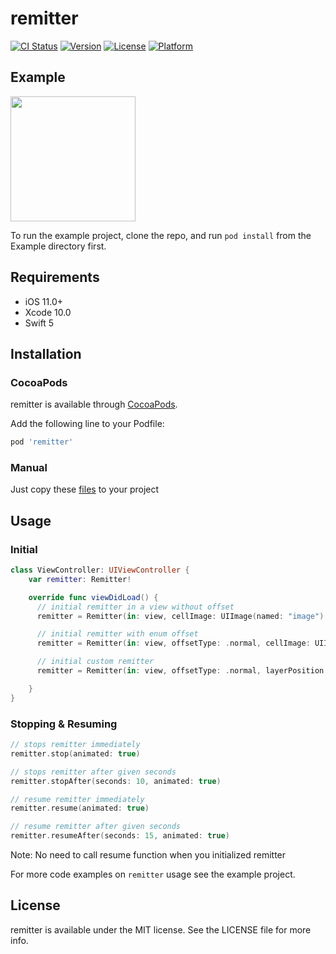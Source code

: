 # remitter

[![CI Status](https://img.shields.io/travis/yasinkbas/remitter.svg?style=flat)](https://travis-ci.org/yasinkbas/remitter)
[![Version](https://img.shields.io/cocoapods/v/remitter.svg?style=flat)](https://cocoapods.org/pods/remitter)
[![License](https://img.shields.io/cocoapods/l/remitter.svg?style=flat)](https://cocoapods.org/pods/remitter)
[![Platform](https://img.shields.io/cocoapods/p/remitter.svg?style=flat)](https://cocoapods.org/pods/remitter)

## Example

<img src="https://media.giphy.com/media/gg8lk1v94yuqz31tav/giphy.gif" width=200/>

To run the example project, clone the repo, and run `pod install` from the Example directory first.

## Requirements
- iOS 11.0+
- Xcode 10.0
- Swift 5

## Installation
### CocoaPods
remitter is available through [CocoaPods](https://cocoapods.org).

Add the following line to your Podfile:
```ruby
pod 'remitter'
```

### Manual
Just copy these [files](https://github.com/yasinkbas/remitter/tree/master/remitter/Classes) to your project

## Usage
### Initial
```swift
class ViewController: UIViewController {  
    var remitter: Remitter!

    override func viewDidLoad() {
      // initial remitter in a view without offset
      remitter = Remitter(in: view, cellImage: UIImage(named: "image")!)

      // initial remitter with enum offset
      remitter = Remitter(in: view, offsetType: .normal, cellImage: UIImage(named: "image")!)

      // initial custom remitter
      remitter = Remitter(in: view, offsetType: .normal, layerPosition: .zero, layerShape: .rectangle, cellImage: UIImage(named: "image")!, birthRate: 800, lifetime: 6, color: nil, velocity: 100, velocityRange: 400, emissionRange: 10, scale: 0.3)

    }
}
```

### Stopping & Resuming
```swift
// stops remitter immediately
remitter.stop(animated: true)

// stops remitter after given seconds
remitter.stopAfter(seconds: 10, animated: true)

// resume remitter immediately
remitter.resume(animated: true)

// resume remitter after given seconds
remitter.resumeAfter(seconds: 15, animated: true)

```
Note: No need to call resume function when you initialized remitter


For more code examples on `remitter` usage see the example project.

## License

remitter is available under the MIT license. See the LICENSE file for more info.
